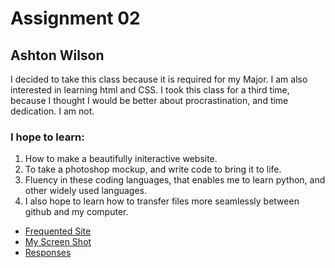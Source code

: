 # Assignment 02

## Ashton Wilson

I decided to take this class because it is required for my Major. I am also interested in learning html and CSS. I took this class for a third time, because I thought I would be better about procrastination, and time dedication. I am not.

### I hope to learn:

1. How to make a beautifully initeractive website.
2. To take a photoshop mockup, and write code to bring it to life.
3. Fluency in these coding languages, that enables me to learn python, and other widely used languages.
4. I also hope to learn how to transfer files more seamlessly between github and my computer. 

- [Frequented Site](https://hb.511.idaho.gov/#roadReports?timeFrame=TODAY&layers=roadReports%2CwinterDriving%2CweatherWarnings%2CotherStates/)
- [My Screen Shot](images/AtomScreenShot.png)
- [Responses](responses.txt)
